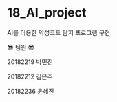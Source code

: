 # 18_AI_project
AI를 이용한 악성코드 탐지 프로그램 구현

:sunglasses: 팀원 :sunglasses:

20182219 박민진 

20182212 김은주

20182236 윤혜진
